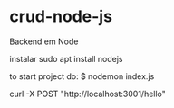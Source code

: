 # crud-node-js
Backend em Node

instalar
sudo apt install nodejs

to start  project do:
$ nodemon index.js


curl -X POST "http://localhost:3001/hello"
